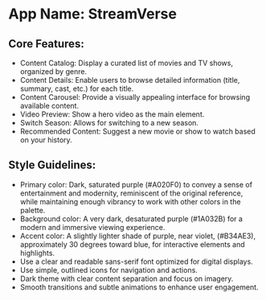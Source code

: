 # **App Name**: StreamVerse

## Core Features:

- Content Catalog: Display a curated list of movies and TV shows, organized by genre.
- Content Details: Enable users to browse detailed information (title, summary, cast, etc.) for each title.
- Content Carousel: Provide a visually appealing interface for browsing available content.
- Video Preview: Show a hero video as the main element.
- Switch Season: Allows for switching to a new season.
- Recommended Content: Suggest a new movie or show to watch based on your history.

## Style Guidelines:

- Primary color: Dark, saturated purple (#A020F0) to convey a sense of entertainment and modernity, reminiscent of the original reference, while maintaining enough vibrancy to work with other colors in the palette.
- Background color: A very dark, desaturated purple (#1A032B) for a modern and immersive viewing experience.
- Accent color: A slightly lighter shade of purple, near violet, (#B34AE3), approximately 30 degrees toward blue, for interactive elements and highlights.
- Use a clear and readable sans-serif font optimized for digital displays.
- Use simple, outlined icons for navigation and actions.
- Dark theme with clear content separation and focus on imagery.
- Smooth transitions and subtle animations to enhance user engagement.